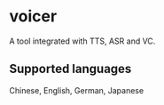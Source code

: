 # voicer
A tool integrated with TTS, ASR and VC.  
## Supported languages
Chinese, English, German, Japanese

